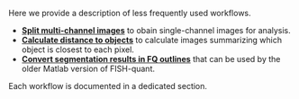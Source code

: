 
Here we provide a description of less frequently used workflows.  

* [**Split multi-channel images**](fiji-split-channels.md) to obain single-channel images for analysis. 
* [**Calculate distance to objects**](distance-objects.md) to calculate images summarizing which object is closest to each pixel.
* [**Convert segmentation results in FQ outlines**](create-fq-outlines.md) that can be used by the older Matlab version of FISH-quant. 

Each workflow is documented in a dedicated section.